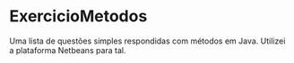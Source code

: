 # ExercicioMetodos
Uma lista de questões simples respondidas com métodos em Java.
Utilizei a plataforma Netbeans para tal.
